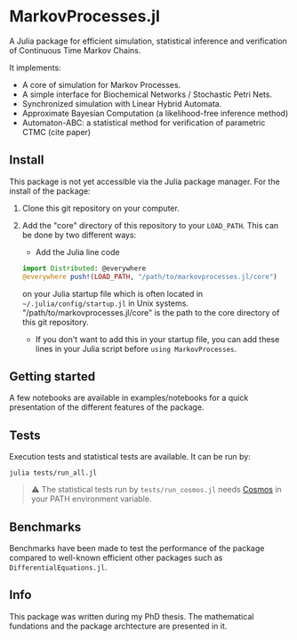 
MarkovProcesses.jl 
==================

A Julia package for efficient simulation, statistical inference and verification of Continuous Time Markov Chains.

It implements:

* A core of simulation for Markov Processes.
* A simple interface for Biochemical Networks / Stochastic Petri Nets.
* Synchronized simulation with Linear Hybrid Automata.
* Approximate Bayesian Computation (a likelihood-free inference method)
* Automaton-ABC: a statistical method for verification of parametric CTMC (cite paper)

## Install

This package is not yet accessible via the Julia package manager. For the install of the package:

1. Clone this git repository on your computer.
2. Add the "core" directory of this repository to your `LOAD_PATH`. This can be done by two different ways:
    * Add the Julia line code 
    ```julia
    import Distributed: @everywhere
    @everywhere push!(LOAD_PATH, "/path/to/markovprocesses.jl/core")
    ```
    on your Julia startup file which is often located in `~/.julia/config/startup.jl` in Unix systems. 
    "/path/to/markovprocesses.jl/core" is the path to the core directory of this git repository.
    
    * If you don't want to add this in your startup file, you can add these lines in your Julia script before `using MarkovProcesses`.

## Getting started 

A few notebooks are available in examples/notebooks for a quick presentation of the different features of the package.

## Tests

Execution tests and statistical tests are available. It can be run by:

`julia tests/run_all.jl`

> :warning: The statistical tests run by `tests/run_cosmos.jl` needs [Cosmos](http://cosmos.lacl.fr/) in your PATH environment variable.

## Benchmarks

Benchmarks have been made to test the performance of the package compared to well-known efficient other packages such as `DifferentialEquations.jl`.

## Info

This package was written during my PhD thesis. The mathematical fundations and the package archtecture are presented in it.

